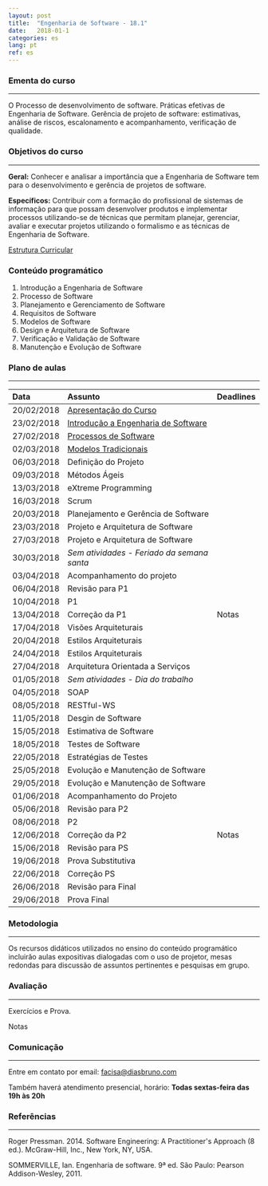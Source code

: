 ```yaml
---
layout: post
title:  "Engenharia de Software - 18.1"
date:   2018-01-1
categories: es
lang: pt
ref: es
---
```


### Ementa do curso
___
O Processo de desenvolvimento de software. Práticas efetivas de Engenharia de Software. Gerência de projeto de software: estimativas, análise de riscos, escalonamento e acompanhamento, verificação de qualidade.

### Objetivos do curso
___
**Geral:**
Conhecer e analisar a importância que a Engenharia de Software tem para o desenvolvimento e gerência de projetos de software.

**Específicos:**
Contribuir com a formação do profissional de sistemas de informação para que possam desenvolver produtos e implementar processos utilizando-se de técnicas que permitam planejar, gerenciar, avaliar e executar projetos utilizando o formalismo e as técnicas de Engenharia de Software.

[Estrutura Curricular](https://drive.google.com/file/d/0B9oADRpZVGECMmQ4WV83YVlRRGs/view?usp=sharing)

### Conteúdo programático

1. Introdução a Engenharia de Software
2. Processo de Software
3. Planejamento e Gerenciamento de Software
4. Requisitos de Software
5. Modelos de Software
6. Design e Arquitetura de Software
7. Verificação e Validação de Software
8. Manutenção e Evolução de Software

### Plano de aulas
___

| Data	| Assunto | Deadlines
| :------- | :------ | :------ |
| 20/02/2018 | [Apresentação do Curso](https://docs.google.com/presentation/d/1EeiAs1zpZIVcpZs-dTG1XUrIcHUDLj1OX2s7mMRZ-EE/preview?slide=id.p)
| 23/02/2018 | [Introdução a Engenharia de Software](https://docs.google.com/presentation/d/1MpTzyG-HIsgblINqmwI6ZUgBZpQtntCmLt2xW3B0bzQ/preview?slide=id.p)
| 27/02/2018 | [Processos de Software](https://docs.google.com/presentation/d/1T7QVD7NGVuixsGoti4DuAxPNHesppzxKn3N5dKxITg4/preview?slide=id.p)
| 02/03/2018 | [Modelos Tradicionais](https://drive.google.com/file/d/0B9oADRpZVGECZ1FLYVpjVDJucXM/view)
| 06/03/2018 | Definição do Projeto
| 09/03/2018 | Métodos Ágeis
| 13/03/2018 | eXtreme Programming
| 16/03/2018 | Scrum
| 20/03/2018 | Planejamento e Gerência de Software
| 23/03/2018 | Projeto e Arquitetura de Software
| 27/03/2018 | Projeto e Arquitetura de Software
| 30/03/2018 | *Sem atividades - Feriado da semana santa* 
| 03/04/2018 | Acompanhamento do projeto
| 06/04/2018 | Revisão para P1
| 10/04/2018 | P1
| 13/04/2018 | Correção da P1 | Notas
| 17/04/2018 | Visões Arquiteturais
| 20/04/2018 | Estilos Arquiteturais 
| 24/04/2018 | Estilos Arquiteturais
| 27/04/2018 | Arquitetura Orientada a Serviços
| 01/05/2018 | *Sem atividades - Dia do trabalho*
| 04/05/2018 | SOAP
| 08/05/2018 | RESTful-WS
| 11/05/2018 | Desgin de Software
| 15/05/2018 | Estimativa de Software
| 18/05/2018 | Testes de Software
| 22/05/2018 | Estratégias de Testes
| 25/05/2018 | Evolução e Manutenção de Software 
| 29/05/2018 | Evolução e Manutenção de Software 
| 01/06/2018 | Acompanhamento do Projeto
| 05/06/2018 | Revisão para P2
| 08/06/2018 | P2
| 12/06/2018 | Correção da P2 | Notas
| 15/06/2018 | Revisão para PS
| 19/06/2018 | Prova Substitutiva
| 22/06/2018 | Correção PS
| 26/06/2018 | Revisão para Final
| 29/06/2018 | Prova Final

### Metodologia
___
Os recursos didáticos utilizados no ensino do conteúdo programático incluirão aulas expositivas dialogadas com o uso de projetor, mesas redondas para discussão de assuntos pertinentes e pesquisas em grupo.

### Avaliação
___
Exercícios e Prova.

Notas

### Comunicação
___

Entre em contato por email: facisa@diasbruno.com

Também haverá atendimento presencial, horário: **Todas sextas-feira das 19h às 20h**

### Referências
___

Roger Pressman. 2014. Software Engineering: A Practitioner's Approach (8 ed.). McGraw-Hill, Inc., New York, NY, USA.

SOMMERVILLE, Ian. Engenharia de software. 9ª ed. São Paulo: Pearson Addison-Wesley, 2011.
